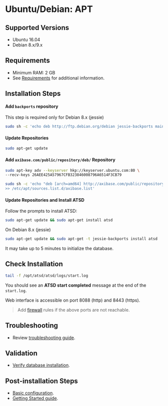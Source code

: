 # Ubuntu/Debian: APT

## Supported Versions

* Ubuntu 16.04
* Debian 8.x/9.x

## Requirements

* Minimum RAM: 2 GB
* See [Requirements](../administration/requirements.md) for additional information.

## Installation Steps

#### Add `backports` repository

This step is required only for Debian 8.x (jessie)

```sh
sudo sh -c 'echo deb http://ftp.debian.org/debian jessie-backports main >> /etc/apt/sources.list.d/backports.list'
```

#### Update Repositories

```sh
sudo apt-get update
```

#### Add `axibase.com/public/repository/deb/` Repository

```sh
sudo apt-key adv --keyserver hkp://keyserver.ubuntu.com:80 \
--recv-keys 26AEE425A57967CFB323846008796A6514F3CB79
```

```sh
sudo sh -c 'echo "deb [arch=amd64] http://axibase.com/public/repository/deb/ ./" \
>> /etc/apt/sources.list.d/axibase.list'
```

#### Update Repositories and Install ATSD

Follow the prompts to install ATSD:

```sh
sudo apt-get update && sudo apt-get install atsd
```

On Debian 8.x (jessie)

```sh
sudo apt-get update && sudo apt-get -t jessie-backports install atsd
```

It may take up to 5 minutes to initialize the database.

## Check Installation

```sh
tail -f /opt/atsd/atsd/logs/start.log
```

You should see an **ATSD start completed** message at the end of the `start.log`.

Web interface is accessible on port 8088 (http) and 8443 (https).

> Add [firewall](firewall.md) rules if the above ports are not reachable.

## Troubleshooting

* Review [troubleshooting guide](troubleshooting.md).

## Validation

* [Verify database installation](verifying-installation.md).

## Post-installation Steps

* [Basic configuration](post-installation.md).
* [Getting Started guide](../tutorials/getting-started.md).
